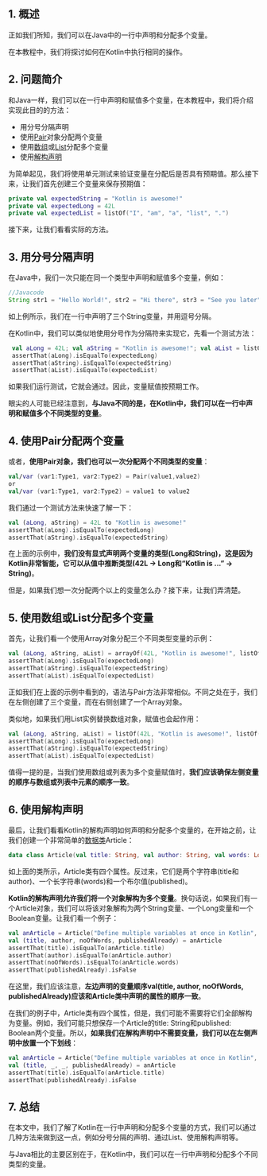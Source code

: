 ## 1. 概述

正如我们所知，我们可以在Java中的一行中声明和分配多个变量。

在本教程中，我们将探讨如何在Kotlin中执行相同的操作。

## 2. 问题简介

和Java一样，我们可以在一行中声明和赋值多个变量，在本教程中，我们将介绍实现此目的的方法：

-   用分号分隔声明
-   使用[Pair](https://kotlinlang.org/api/latest/jvm/stdlib/kotlin/-pair/)对象分配两个变量
-   使用[数组](https://www.baeldung.com/kotlin/arrays)或[List](https://www.baeldung.com/kotlin/lists)分配多个变量
-   使用[解构声明](https://www.baeldung.com/kotlin/destructuring-declarations)

为简单起见，我们将使用单元测试来验证变量在分配后是否具有预期值。那么接下来，让我们首先创建三个变量来保存预期值：

```kotlin
private val expectedString = "Kotlin is awesome!"
private val expectedLong = 42L
private val expectedList = listOf("I", "am", "a", "list", ".")
```

接下来，让我们看看实际的方法。

## 3. 用分号分隔声明

在Java中，我们一次只能在同一个类型中声明和赋值多个变量，例如：

```java
//Javacode
String str1 = "Hello World!", str2 = "Hi there", str3 = "See you later";
```

如上例所示，我们在一行中声明了三个String变量，并用逗号分隔。

在Kotlin中，我们可以类似地使用分号作为分隔符来实现它，先看一个测试方法：

```kotlin
 val aLong = 42L; val aString = "Kotlin is awesome!"; val aList = listOf("I", "am", "a", "list", ".")
 assertThat(aLong).isEqualTo(expectedLong)
 assertThat(aString).isEqualTo(expectedString)
 assertThat(aList).isEqualTo(expectedList)
```

如果我们运行测试，它就会通过。因此，变量赋值按预期工作。

眼尖的人可能已经注意到，**与Java不同的是，在Kotlin中，我们可以在一行中声明和赋值多个不同类型的变量**。

## 4. 使用Pair分配两个变量

或者，**使用Pair对象，我们也可以一次分配两个不同类型的变量**：

```kotlin
val/var (var1:Type1, var2:Type2) = Pair(value1,value2) 
or
val/var (var1:Type1, var2:Type2) = value1 to value2
```

我们通过一个测试方法来快速了解一下：

```kotlin
val (aLong, aString) = 42L to "Kotlin is awesome!"
assertThat(aLong).isEqualTo(expectedLong)
assertThat(aString).isEqualTo(expectedString)
```

在上面的示例中，**我们没有显式声明两个变量的类型(Long和String)，这是因为Kotlin非常智能，它可以从值中推断类型(42L -> Long和“Kotlin is ...” -> String)**。

但是，如果我们想一次分配两个以上的变量怎么办？接下来，让我们弄清楚。

## 5. 使用数组或List分配多个变量

首先，让我们看一个使用Array对象分配三个不同类型变量的示例：

```kotlin
val (aLong, aString, aList) = arrayOf(42L, "Kotlin is awesome!", listOf("I", "am", "a", "list", "."))
assertThat(aLong).isEqualTo(expectedLong)
assertThat(aString).isEqualTo(expectedString)
assertThat(aList).isEqualTo(expectedList)
```

正如我们在上面的示例中看到的，语法与Pair方法非常相似。不同之处在于，我们在左侧创建了三个变量，而在右侧创建了一个Array对象。

类似地，如果我们用List实例替换数组对象，赋值也会起作用：

```kotlin
val (aLong, aString, aList) = listOf(42L, "Kotlin is awesome!", listOf("I", "am", "a", "list", "."))
assertThat(aLong).isEqualTo(expectedLong)
assertThat(aString).isEqualTo(expectedString)
assertThat(aList).isEqualTo(expectedList)
```

值得一提的是，当我们使用数组或列表为多个变量赋值时，**我们应该确保左侧变量的顺序与数组或列表中元素的顺序一致**。

## 6. 使用解构声明

最后，让我们看看Kotlin的解构声明如何声明和分配多个变量的，在开始之前，让我们创建一个非常简单的[数据类](https://www.baeldung.com/kotlin/data-classes)Article：

```kotlin
data class Article(val title: String, val author: String, val words: Long, val published: Boolean)
```

如上面的类所示，Article类有四个属性。反过来，它们是两个字符串(title和author)、一个长字符串(words)和一个布尔值(published)。

**Kotlin的解构声明允许我们将一个对象解构为多个变量**。换句话说，如果我们有一个Article对象，我们可以将该对象解构为两个String变量、一个Long变量和一个Boolean变量。让我们看一个例子：

```kotlin
val anArticle = Article("Define multiple variables at once in Kotlin", "Kai", 4200L, false)
val (title, author, noOfWords, publishedAlready) = anArticle
assertThat(title).isEqualTo(anArticle.title)
assertThat(author).isEqualTo(anArticle.author)
assertThat(noOfWords).isEqualTo(anArticle.words)
assertThat(publishedAlready).isFalse
```

在这里，我们应该注意，**左边声明的变量顺序val(title, author, noOfWords, publishedAlready)应该和Article类中声明的属性的顺序一致**。

在我们的例子中，Article类有四个属性，但是，我们可能不需要将它们全部解构为变量。例如，我们可能只想保存一个Article的title: String和published: Boolean两个变量。所以，**如果我们在解构声明中不需要变量，我们可以在左侧声明中放置一个下划线**：

```kotlin
val anArticle = Article("Define multiple variables at once in Kotlin", "Kai", 4200L, false)
val (title, _, _, publishedAlready) = anArticle
assertThat(title).isEqualTo(anArticle.title)
assertThat(publishedAlready).isFalse
```

## 7. 总结

在本文中，我们了解了Kotlin在一行中声明和分配多个变量的方式，我们可以通过几种方法来做到这一点，例如分号分隔的声明、通过List、使用解构声明等。

与Java相比的主要区别在于，在Kotlin中，我们可以在一行中声明和分配多个不同类型的变量。